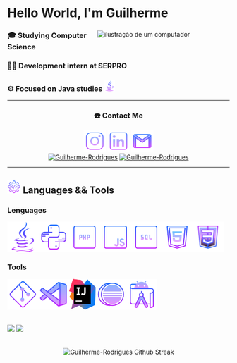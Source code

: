 

<h1>Hello World, I'm Guilherme</h1>

<article class="markdown-body entry-content container-lg f5" itemprop="text"><p dir="auto"><a target="_blank" rel="noopener noreferrer nofollow"><img src="https://camo.githubusercontent.com/7d86c97eec08ba47b5a88e5e70894aafcf829c6bcfcf70a88061650894c25f33/68747470733a2f2f756361726563646e2e636f6d2f33613838633865642d343061642d346162382d383237622d6436633162316135306163652f747970696e672e676966" alt="ilustração de um computador" alt="ilustração de um computador" width="300px" align="right" style="max-width: 100%;">
<h3 align="left" dir="auto"> 
  🎓 <strong>Studying Computer Science</strong>
</h3>
<h3 align="left" dir="auto">
  👨‍💻<strong> Development intern at SERPRO</strong>
</y3>
<h3>⚙️ <strong>Focused on Java studies <img src="https://github.com/Guismx/Images-Icons/blob/main/java-512.png?raw=true" width="25" style="max-width: 100%;" ></strong>
</h3>
  <hr data-sourcepos="29:1-30:0">
<h3 align="center" dir="auto">☎️ Contact Me
</h3>
  
<div display=flex align="center" dir="auto">
     <a href="https://www.instagram.com/guiismx/" rel="nofollow" target="_blank"><img src="https://github.com/Guismx/Images-Icons/blob/main/instagram-512.png?raw=true" width="50" style="max-width: 100%;"></a>
      <a href="https://www.linkedin.com/in/guilhermesmx" rel="nofollow" target="_blank"><img src="https://github.com/Guismx/Images-Icons/blob/main/linkedin-512.png?raw=true" width="50" style="max-width: 100%;"></a>
      <a href="mailto:Guilhermesmx@gmail.com" rel="nofollow" target="_blank"><img src="https://github.com/Guismx/Images-Icons/blob/main/gmail-logo-512.png?raw=true" width="50" style="max-width: 100%;"></a>
</div>

  
<div align="center" dir="auto">
    <a target="_blank" rel="noopener noreferrer nofollow" href="https://camo.githubusercontent.com/1601a8fcf2e15f2da37d0c4d7d99bb54dfa45b51388dc88e0f1e3c30138ba22a/68747470733a2f2f6b6f6d617265762e636f6d2f67687076632f3f757365726e616d653d477569736d78266c6162656c3d56697369746f727326636f6c6f723d364135414344267374796c653d666c6174"><img src="https://camo.githubusercontent.com/1601a8fcf2e15f2da37d0c4d7d99bb54dfa45b51388dc88e0f1e3c30138ba22a/68747470733a2f2f6b6f6d617265762e636f6d2f67687076632f3f757365726e616d653d477569736d78266c6162656c3d56697369746f727326636f6c6f723d364135414344267374796c653d666c6174" alt="Guilherme-Rodrigues" data-canonical-src="https://komarev.com/ghpvc/?username=Guismx&amp;label=Visitors&amp;color=6A5ACD&amp;style=flat" style="max-width: 100%;"></a>
<a target="_blank" rel="noopener noreferrer nofollow" href="https://camo.githubusercontent.com/4447f4761e320cddb58547b32f5ff668a9a3d4e9b595c81580a0893d3cf89ad9/68747470733a2f2f696d672e736869656c64732e696f2f6769746875622f666f6c6c6f776572732f477569736d783f6c6162656c3d466f6c6c6f77657273267374796c653d666c617426636f6c6f723d364135414344"><img src="https://camo.githubusercontent.com/4447f4761e320cddb58547b32f5ff668a9a3d4e9b595c81580a0893d3cf89ad9/68747470733a2f2f696d672e736869656c64732e696f2f6769746875622f666f6c6c6f776572732f477569736d783f6c6162656c3d466f6c6c6f77657273267374796c653d666c617426636f6c6f723d364135414344" alt="Guilherme-Rodrigues" data-canonical-src="https://img.shields.io/github/followers/Guismx?label=Followers&amp;style=flat&amp;color=6A5ACD" style="max-width: 100%;"></a>
</div>

--------------------------------------------------------------------------------------------------------------------------------------------------------------

<h1><img src="https://github.com/Guismx/Images-Icons/blob/main/icons8-development-96.png?raw=true" width="30" style="max-width: 100%;"><strong> Languages && Tools</strong> </h1>

<h3>Lenguages</h3>
<div style="Display: flex">
  <img src="https://github.com/Guismx/Images-Icons/blob/main/java-512.png?raw=true" width="70" style="max-width: 100%;">
  <img src="https://github.com/Guismx/Images-Icons/blob/main/python-512.png?raw=true" width="70" style="max-width: 100%;">  
  <img src="https://github.com/Guismx/Images-Icons/blob/main/php.png?raw=true" width="70" style="max-width: 100%;">
  <img src="https://github.com/Guismx/Images-Icons/blob/main/javascript-512.png?raw=true" width="70" style="max-width: 100%;">
  <img src="https://github.com/Guismx/Images-Icons/blob/main/sql.png?raw=true" width="70" style="max-width: 100%;">
  <img src="https://github.com/Guismx/Images-Icons/blob/main/html.png?raw=true" width="70" style="max-width: 100%;">
  <img src="https://github.com/Guismx/Images-Icons/blob/main/icons8-css-64.png?raw=true" width="70" style="max-width: 100%;">
</div>

<h3>Tools</h3>


<div style="Display: flex">
  <img src="https://github.com/Guismx/Images-Icons/blob/main/icons8-git-512.png?raw=true" width="70" style="max-width: 100%;">
  <img src="https://github.com/Guismx/Images-Icons/blob/main/visual-studio-code-2019-512.png?raw=true" width="70" style="max-width: 100%;">
  <img src="https://github.com/Guismx/Images-Icons/blob/main/intellij-idea-1-logo-png-transparent.png?raw=true" width="60" style="max-width: 100%;">  
  <img src="https://github.com/Guismx/Images-Icons/blob/main/icons8-java-eclipse-512-removebg-preview.png?raw=true" width="70" style="max-width: 100%;">
  <img src="https://github.com/Guismx/Images-Icons/blob/main/android-studio-512.png?raw=true" width="70" style="max-width: 100%;">
</div><br><br>

<div>
  <a href="https://github.com/Guismx" style="color:#5c404000">
    <img width="61%" src="https://github-readme-stats.vercel.app/api?username=Guismx&amp;hide=&amp;count_private=true&amp;bg_color=0D1117&amp;theme=react&amp;hide_border=true&amp;show_icons=true" data-canonical-src="https://github-readme-stats.vercel.app/api?username=Guismx&amp;hide=&amp;count_private=true&amp;bg_color=0D1117&amp;theme=react&amp;hide_border=true&amp;show_icons=true" style="max-width: 100%;">
  </a>
  <a>
     <img width="38.25%" src="https://github-readme-stats.vercel.app/api/top-langs/?username=Guismx&amp;langs_count=10&amp;count_private=true&amp;layout=compact&amp;theme=react&amp;hide_border=true&amp;bg_color=0D1117" data-canonical-src="https://github-readme-stats.vercel.app/api/top-langs/?username=Guismx&amp;langs_count=10&amp;count_private=true&amp;layout=compact&amp;theme=react&amp;hide_border=true&amp;bg_color=4169E1" style="max-width: 100%;">
  </a>
</div><br><br>

<div align="center" dir="auto">
  <a>
    <img width="100%" src="https://github-readme-streak-stats.herokuapp.com/?user=Guismx&show_icons=true&count_private=true&theme=react&hide_border=true&bg_color=0D1117" alt="Guilherme-Rodrigues Github Streak" data-canonical-src="https://github-readme-streak-stats.herokuapp.com/?user=Guismx&amp;show_icons=true&amp;count_private=true&amp;theme=react&amp;hide_border=true&amp;bg_color=0D1117" style="max-width: 100%;">
  </a>
</div>




